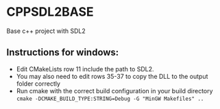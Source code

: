 # CPPSDL2BASE

Base c++ project with SDL2

## Instructions for windows:

- Edit CMakeLists row 11 include the path to SDL2.
- You may also need to edit rows 35-37 to copy the DLL to the output folder correctly
- Run cmake with the correct build configuration in your build directory `cmake -DCMAKE_BUILD_TYPE:STRING=Debug -G "MinGW Makefiles" ..`
